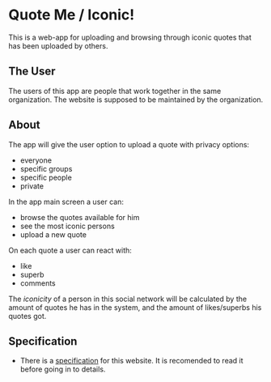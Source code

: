 # Quote Me / Iconic!

This is a web-app for uploading and browsing through iconic quotes that has been uploaded by others.

## The User

The users of this app are people that work together in the same organization.
The website is supposed to be maintained by the organization.

## About

The app will give the user option to upload a quote with privacy options:
- everyone
- specific groups
- specific people
- private

In the app main screen a user can:
- browse the quotes available for him
- see the most iconic persons
- upload a new quote

On each quote a user can react with:
- like
- superb
- comments

The *iconicity* of a person in this social network will be calculated by the amount of quotes he has in the system, and the amount of likes/superbs his quotes got.

## Specification

- There is a [specification](specification/specification.md) for this website. It is recomended to read it before going in to details.

